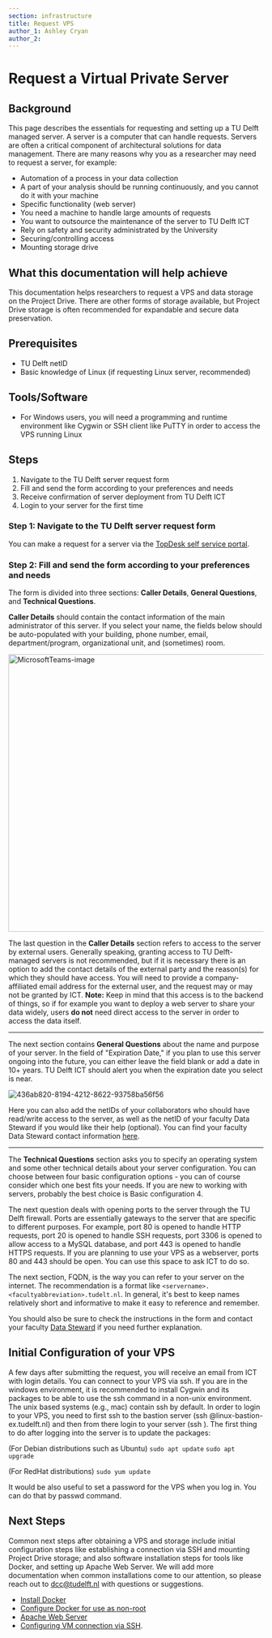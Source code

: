```yaml
---
section: infrastructure
title: Request VPS
author_1: Ashley Cryan
author_2:
---
```


# Request a Virtual Private Server

## Background
This page describes the essentials for requesting and setting up a TU Delft managed server. A server is a computer that can handle requests. Servers are often a critical component of architectural solutions for data management. There are many reasons why you as a researcher may need to request a server, for example:
* Automation of a process in your data collection
* A part of your analysis should be running continuously, and you cannot do it with your machine 
* Specific functionality (web server)
* You need a machine to handle large amounts of requests 
* You want to outsource the maintenance of the server to TU Delft ICT
* Rely on safety and security administrated by the University
* Securing/controlling access
* Mounting storage drive

## What this documentation will help achieve
This documentation helps researchers to request a VPS and data storage on the Project Drive. There are other forms of storage available, but Project Drive storage is often recommended for expandable and secure data preservation.

## Prerequisites
* TU Delft netID
* Basic knowledge of Linux (if requesting Linux server, recommended)

## Tools/Software
* For Windows users, you will need a programming and runtime environment like Cygwin or SSH client like PuTTY in order to access the VPS running Linux

## Steps
1. Navigate to the TU Delft server request form
2. Fill and send the form according to your preferences and needs
3. Receive confirmation of server deployment from TU Delft ICT 
4. Login to your server for the first time

### Step 1: Navigate to the TU Delft server request form
You can make a request for a server via the [TopDesk self service portal](https://tudelft.topdesk.net/tas/public/ssp/content/serviceflow?unid=418c986f186d4934848dc2712039ed34).

### Step 2: Fill and send the form according to your preferences and needs
The form is divided into three sections: **Caller Details**, **General Questions**, and **Technical Questions**.

**Caller Details** should contain the contact information of the main administrator of this server. If you select your name, the fields below should be auto-populated with your building, phone number, email, department/program, organizational unit, and (sometimes) room. 

<img width="547" alt="MicrosoftTeams-image" src="https://user-images.githubusercontent.com/70262847/124608876-65778580-de6f-11eb-9c45-edd730417203.png">

The last question in the **Caller Details** section refers to access to the server by external users. Generally speaking, granting access to TU Delft-managed servers is not recommended, but if it is necessary there is an option to add the contact details of the external party and the reason(s) for which they should have access. You will need to provide a company-affiliated email address for the external user, and the request may or may not be granted by ICT. **Note:** Keep in mind that this access is to the backend of things, so if for example you want to deploy a web server to share your data widely, users **do not** need direct access to the server in order to access the data itself.

________

The next section contains **General Questions** about the name and purpose of your server. In the field of "Expiration Date," if you plan to use this server ongoing into the future, you can either leave the field blank or add a date in 10+ years. TU Delft ICT should alert you when the expiration date you select is near. 

![436ab820-8194-4212-8622-93758ba56f56](https://user-images.githubusercontent.com/70262847/124609178-b1c2c580-de6f-11eb-8e33-0dfcbf79226e.jpg)

Here you can also add the netIDs of your collaborators who should have read/write access to the server, as well as the netID of your faculty Data Steward if you would like their help (optional). You can find your faculty Data Steward contact information [here](https://www.tudelft.nl/en/library/current-topics/research-data-management/r/support/data-stewardship/contact/).

____________

The **Technical Questions** section asks you to specify an operating system and some other technical details about your server configuration. You can choose between four basic configuration options - you can of course consider which one best fits your needs. If you are new to working with servers, probably the best choice is Basic configuration 4.

The next question deals with opening ports to the server through the TU Delft firewall. Ports are essentially gateways to the server that are specific to different purposes. For example, port 80 is opened to handle HTTP requests, port 20 is opened to handle SSH requests, port 3306 is opened to allow access to a MySQL database, and port 443 is opened to handle HTTPS requests. If you are planning to use your VPS as a webserver, ports 80 and 443 should be open. You can use this space to ask ICT to do so. 

The next section, FQDN, is the way you can refer to your server on the internet. The recommendation is a format like `<servername>.<facultyabbreviation>.tudelt.nl`. In general, it's best to keep names relatively short and informative to make it easy to reference and remember.

You should also be sure to check the instructions in the form and contact your faculty [Data Steward](https://www.tudelft.nl/en/library/current-topics/research-data-management/r/support/data-stewardship/contact/) if you need further explanation.

## Initial Configuration of your VPS
A few days after submitting the request, you will receive an email from ICT with login details. You can connect to your VPS via ssh. If you are in the windows environment, it is recommended to install Cygwin and its packages to be able to use the ssh command in a non-unix environment. The unix based systems (e.g., mac) contain ssh by default. In order to login to your VPS, you need to first ssh to the bastion server (ssh <username>@linux-bastion-ex.tudelft.nl) and then from there login to your server (ssh <servername>). The first thing to do after logging into the server is to update the packages:

(For Debian distributions such as Ubuntu)
`sudo apt update`
`sudo apt upgrade`


(For RedHat distributions)
`sudo yum update`

It would be also useful to set a password for the VPS when you log in. You can do that by passwd command. 


## Next Steps
Common next steps after obtaining a VPS and storage include initial configuration steps like establishing a connection via SSH and mounting Project Drive storage; and also software installation steps for tools like Docker, and setting up Apache Web Server. We will add more documentation when common installations come to our attention, so please reach out to dcc@tudelft.nl with questions or suggestions. 
- [Install Docker](https://phoenixnap.com/kb/how-to-install-docker-on-ubuntu-18-04)
- [Configure Docker for use as non-root](https://docs.docker.com/engine/install/linux-postinstall/)
- [Apache Web Server](https://gitlab.tudelft.nl/acryan/data-management-for-researchers/-/wikis/Setting-up-an-Apache-Server)
- [Configuring VM connection via SSH](https://gitlab.tudelft.nl/acryan/data-management-for-researchers/-/wikis/Configuring-VM-Connection). 